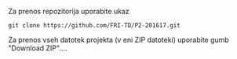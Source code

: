 Za prenos repozitorija uporabite ukaz 

    git clone https://github.com/FRI-TD/P2-201617.git

Za prenos vseh datotek projekta (v eni ZIP datoteki) uporabite gumb "Download ZIP"....
